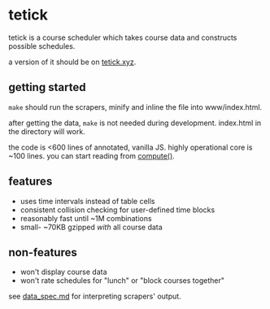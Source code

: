 # tetick

tetick is a course scheduler which takes course data and constructs possible schedules.

a version of it should be on [tetick.xyz](http://tetick.xyz).

## getting started

`make` should run the scrapers, minify and inline the file into www/index.html.

after getting the data, `make` is not needed during development. index.html in the directory will work.

the code is <600 lines of annotated, vanilla JS. highly operational core is ~100 lines.
you can start reading from [compute()](https://github.com/libduck2/tetick/blob/master/main.js#L374).

## features

- uses time intervals instead of table cells
- consistent collision checking for user-defined time blocks
- reasonably fast until ~1M combinations
- small- ~70KB gzipped *with* all course data

## non-features

- won't display course data
- won't rate schedules for "lunch" or "block courses together"

see [data_spec.md](https://github.com/libduck2/tetick/blob/master/data_spec.md) for interpreting scrapers' output.
